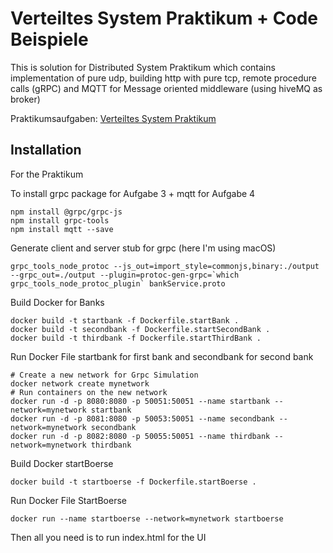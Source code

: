 # Verteiltes System Praktikum + Code Beispiele
This is solution for Distributed System Praktikum which contains implementation of pure udp, building http with pure tcp, remote procedure calls (gRPC) and MQTT for Message oriented middleware (using hiveMQ as broker)   

Praktikumsaufgaben: [Verteiltes System Praktikum](vs_praktikum.pdf)

## Installation
For the Praktikum

To install grpc package for Aufgabe 3 + mqtt for Aufgabe 4
```
npm install @grpc/grpc-js
npm install grpc-tools
npm install mqtt --save
```
Generate client and server stub for grpc (here I'm using macOS)
```
grpc_tools_node_protoc --js_out=import_style=commonjs,binary:./output --grpc_out=./output --plugin=protoc-gen-grpc=`which grpc_tools_node_protoc_plugin` bankService.proto 
```

Build Docker for Banks
```
docker build -t startbank -f Dockerfile.startBank . 
docker build -t secondbank -f Dockerfile.startSecondBank .
docker build -t thirdbank -f Dockerfile.startThirdBank .
```


Run Docker File startbank for first bank and secondbank for second bank
```
# Create a new network for Grpc Simulation
docker network create mynetwork
# Run containers on the new network
docker run -d -p 8080:8080 -p 50051:50051 --name startbank --network=mynetwork startbank
docker run -d -p 8081:8080 -p 50053:50051 --name secondbank --network=mynetwork secondbank
docker run -d -p 8082:8080 -p 50055:50051 --name thirdbank --network=mynetwork thirdbank
```

Build Docker startBoerse 
```
docker build -t startboerse -f Dockerfile.startBoerse .
```
Run Docker File StartBoerse
```
docker run --name startboerse --network=mynetwork startboerse
```

Then all you need is to run index.html for the UI


